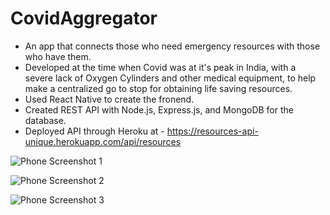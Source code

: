 # CovidAggregator

* An app that connects those who need emergency resources with those who have them. 
* Developed at the time when Covid was at it's peak in India, with a severe lack of Oxygen Cylinders and 
  other medical equipment, to help make a centralized go to stop for obtaining life saving resources.
* Used React Native to create the fronend.
* Created REST API with Node.js, Express.js, and MongoDB for the database.
* Deployed API through Heroku at - https://resources-api-unique.herokuapp.com/api/resources 


![Phone Screenshot 1](https://user-images.githubusercontent.com/77151703/133162987-b9b2c83d-66d8-4236-9ef3-1e809eb53727.jpg)

![Phone Screenshot 2](https://user-images.githubusercontent.com/77151703/133163020-5b1ce121-ab6f-4a18-8a3a-9ef5aca4ed19.jpg)

![Phone Screenshot 3](https://user-images.githubusercontent.com/77151703/133163028-0e46ef57-aec0-41b7-acaf-b9a92673e168.jpg)
